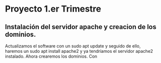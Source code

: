 # Proyecto 1.er Trimestre

## Instalación del servidor apache y creacion de los dominios.
Actualizamos el software con un sudo apt update y seguido de ello, haremos un sudo apt install apache2 y ya tendríamos el servidor apache2 instalado.
Ahora crearemos los dominios.
Con 
